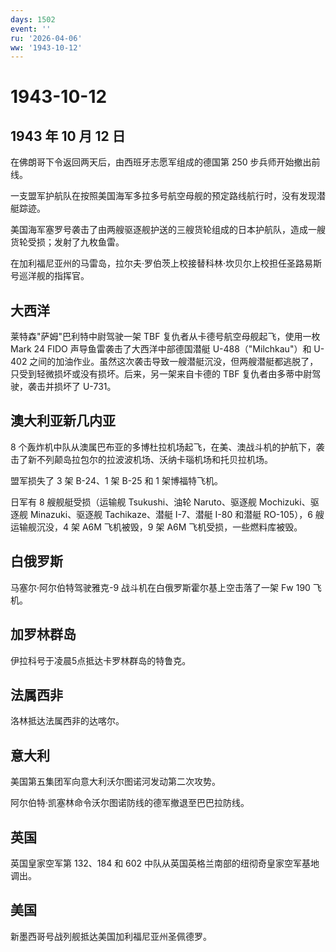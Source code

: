```yaml
---
days: 1502
event: ''
ru: '2026-04-06'
ww: '1943-10-12'
---
```


# 1943-10-12

## 1943 年 10 月 12 日

在佛朗哥下令返回两天后，由西班牙志愿军组成的德国第 250
步兵师开始撤出前线。

一支盟军护航队在按照美国海军多拉多号航空母舰的预定路线航行时，没有发现潜艇踪迹。

美国海军塞罗号袭击了由两艘驱逐舰护送的三艘货轮组成的日本护航队，造成一艘货轮受损；发射了九枚鱼雷。

在加利福尼亚州的马雷岛，拉尔夫·罗伯茨上校接替科林·坎贝尔上校担任圣路易斯号巡洋舰的指挥官。

## 大西洋

莱特森"萨姆"巴利特中尉驾驶一架 TBF 复仇者从卡德号航空母舰起飞，使用一枚
Mark 24 FIDO 声导鱼雷袭击了大西洋中部德国潜艇 U-488（"Milchkau"）和
U-402
之间的加油作业。虽然这次袭击导致一艘潜艇沉没，但两艘潜艇都逃脱了，只受到轻微损坏或没有损坏。后来，另一架来自卡德的
TBF 复仇者由多蒂中尉驾驶，袭击并损坏了 U-731。

## 澳大利亚新几内亚

8
个轰炸机中队从澳属巴布亚的多博杜拉机场起飞，在美、澳战斗机的护航下，袭击了新不列颠岛拉包尔的拉波波机场、沃纳卡瑙机场和托贝拉机场。

盟军损失了 3 架 B-24、1 架 B-25 和 1 架博福特飞机。

日军有 8 艘舰艇受损（运输舰 Tsukushi、油轮 Naruto、驱逐舰
Mochizuki、驱逐舰 Minazuki、驱逐舰 Tachikaze、潜艇 I-7、潜艇 I-80 和潜艇
RO-105），6 艘运输舰沉没，4 架 A6M 飞机被毁，9 架 A6M
飞机受损，一些燃料库被毁。

## 白俄罗斯

马塞尔·阿尔伯特驾驶雅克-9 战斗机在白俄罗斯霍尔基上空击落了一架 Fw 190
飞机。

## 加罗林群岛

伊拉科号于凌晨5点抵达卡罗林群岛的特鲁克。

## 法属西非

洛林抵达法属西非的达喀尔。

## 意大利

美国第五集团军向意大利沃尔图诺河发动第二次攻势。

阿尔伯特·凯塞林命令沃尔图诺防线的德军撤退至巴巴拉防线。

## 英国

英国皇家空军第 132、184 和 602
中队从英国英格兰南部的纽彻奇皇家空军基地调出。

## 美国

新墨西哥号战列舰抵达美国加利福尼亚州圣佩德罗。